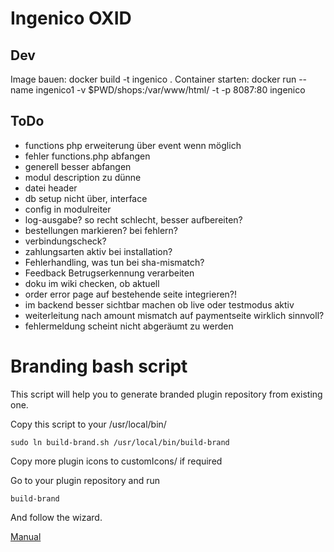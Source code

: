 # Ingenico OXID

## Dev

Image bauen: docker build -t ingenico .
Container starten: docker run --name ingenico1 -v $PWD/shops:/var/www/html/ -t -p 8087:80 ingenico

## ToDo
- functions php erweiterung über event wenn möglich
- fehler functions.php abfangen
- generell besser abfangen
- modul description zu dünne
- datei header
- db setup nicht über, interface
- config in modulreiter
- log-ausgabe? so recht schlecht, besser aufbereiten?
- bestellungen markieren? bei fehlern?
- verbindungscheck?
- zahlungsarten aktiv bei installation?
- Fehlerhandling, was tun bei sha-mismatch?
- Feedback Betrugserkennung verarbeiten
- doku im wiki checken, ob aktuell
- order error page auf bestehende seite integrieren?!
- im backend besser sichtbar machen ob live oder testmodus aktiv
- weiterleitung nach amount mismatch auf paymentseite wirklich sinnvoll?
- fehlermeldung scheint nicht abgeräumt zu werden

Branding bash script
========================

This script will help you to generate branded plugin repository from existing one.

Copy this script to your /usr/local/bin/

    sudo ln build-brand.sh /usr/local/bin/build-brand

Copy more plugin icons to customIcons/ if required

Go to your plugin repository and run

    build-brand

And follow the wizard.

[Manual](https://projects.mediaopt.de/projects/mediaopt/wiki/Build-brand_script)